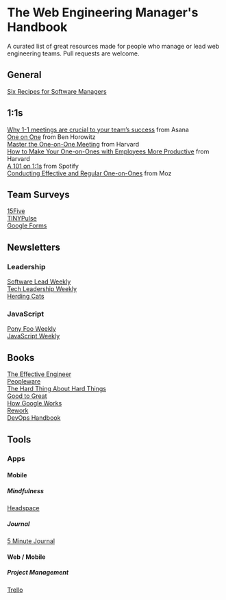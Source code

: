 # The Web Engineering Manager's Handbook
A curated list of great resources made for people who manage or lead web engineering teams. Pull requests are welcome.

## General
[Six Recipes for Software Managers](http://eng.localytics.com/six-recipes-for-software-managers/)

## 1:1s
[Why 1-1 meetings are crucial to your team’s success](https://blog.asana.com/2015/05/workstyle-what-is-a-1-1/) from Asana    
[One on One](http://www.bhorowitz.com/one_on_one) from Ben Horowitz    
[Master the One-on-One Meeting](http://hbswk.hbs.edu/item/master-the-one-on-one-meeting) from Harvard    
[How to Make Your One-on-Ones with Employees More Productive](https://hbr.org/2016/08/how-to-make-your-one-on-ones-with-employees-more-productive) from Harvard    
[A 101 on 1:1s](https://labs.spotify.com/2015/12/16/a-101-on-11s/) from Spotify   
[Conducting Effective and Regular One-on-Ones](https://moz.com/blog/conducting-effective-and-regular-oneonones) from Moz

## Team Surveys
[15Five](https://www.15five.com/)    
[TINYPulse](https://www.tinypulse.com/)    
[Google Forms](https://www.google.com/forms/about/)

## Newsletters
### Leadership
[Software Lead Weekly](http://softwareleadweekly.com/)    
[Tech Leadership Weekly](http://www.techleadershipweekly.com/)    
[Herding Cats](https://herdingcats.curated.co/)    

### JavaScript
[Pony Foo Weekly](https://ponyfoo.com/weekly)    
[JavaScript Weekly](http://javascriptweekly.com/)

## Books
[The Effective Engineer](https://www.theeffectiveengineer.com/book)    
[Peopleware](https://www.amazon.com/Peopleware-Productive-Projects-Teams-3rd/dp/0321934113/ref=dp_ob_title_bk)   
[The Hard Thing About Hard Things](https://www.amazon.com/dp/B00DQ845EA)     
[Good to Great](https://www.amazon.com/Good-Great-Some-Companies-Others-ebook/dp/B0058DRUV6/ref=pd_sim_351_15)    
[How Google Works](https://www.amazon.com/How-Google-Works/dp/B00MOZPSYW/ref=tmm_aud_swatch_0?_encoding=UTF8&qid=&sr=)    
[Rework](https://www.amazon.com/Rework-Jason-Fried-ebook/dp/B002MUAJ2A/ref=pd_sim_351_21)  
[DevOps Handbook](https://www.amazon.com/DevOps-Handbook-World-Class-Reliability-Organizations/dp/1942788002)

## Tools
### Apps
#### Mobile
##### Mindfulness
[Headspace](https://www.headspace.com/)

##### Journal
[5 Minute Journal](https://www.intelligentchange.com/products/the-five-minute-journal)

#### Web / Mobile
##### Project Management
[Trello](https://trello.com/)
